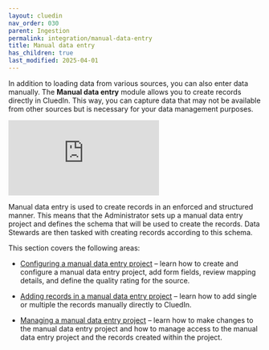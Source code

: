 ```yaml
---
layout: cluedin
nav_order: 030
parent: Ingestion
permalink: integration/manual-data-entry
title: Manual data entry
has_children: true
last_modified: 2025-04-01
---
```


In addition to loading data from various sources, you can also enter data manually. The **Manual data entry** module allows you to create records directly in CluedIn. This way, you can capture data that may not be available from other sources but is necessary for your data management purposes.

<div class="videoFrame">
<iframe src="https://player.vimeo.com/video/1068052422?h=6fb9001ff2&amp;badge=0&amp;autopause=0&amp;player_id=0&amp;app_id=58479" frameborder="0" allow="autoplay; fullscreen; picture-in-picture; clipboard-write" title="Manual data entry in CluedIn"></iframe>
</div>

Manual data entry is used to create records in an enforced and structured manner. This means that the Administrator sets up a manual data entry project and defines the schema that will be used to create the records. Data Stewards are then tasked with creating records according to this schema.

This section covers the following areas:

- [Configuring a manual data entry project](/integration/manual-data-entry/configure-a-manual-data-entry-project) – learn how to create and configure a manual data entry project, add form fields, review mapping details, and define the quality rating for the source.

- [Adding records in a manual data entry project](/integration/manual-data-entry/add-records-in-a-manual-data-entry-project) – learn how to add single or multiple the records manually directly to CluedIn.

- [Managing a manual data entry project](/integration/manual-data-entry/manage-a-manual-data-entry-project) – learn how to make changes to the manual data entry project and how to manage access to the manual data entry project and the records created within the project.